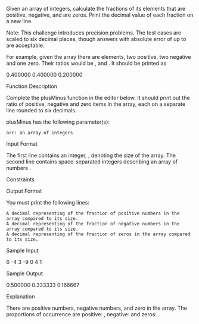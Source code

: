 Given an array of integers, calculate the fractions of its elements that are positive, negative, and are zeros. Print the decimal value of each fraction on a new line.

Note: This challenge introduces precision problems. The test cases are scaled to six decimal places, though answers with absolute error of up to are acceptable.

For example, given the array there are elements, two positive, two negative and one zero. Their ratios would be , and . It should be printed as

0.400000
0.400000
0.200000

Function Description

Complete the plusMinus function in the editor below. It should print out the ratio of positive, negative and zero items in the array, each on a separate line rounded to six decimals.

plusMinus has the following parameter(s):

    arr: an array of integers

Input Format

The first line contains an integer, , denoting the size of the array.
The second line contains space-separated integers describing an array of numbers .

Constraints


Output Format

You must print the following lines:

    A decimal representing of the fraction of positive numbers in the array compared to its size.
    A decimal representing of the fraction of negative numbers in the array compared to its size.
    A decimal representing of the fraction of zeros in the array compared to its size.

Sample Input

6
-4 3 -9 0 4 1         

Sample Output

0.500000
0.333333
0.166667

Explanation

There are positive numbers, negative numbers, and zero in the array.
The proportions of occurrence are positive: , negative: and zeros: . 
